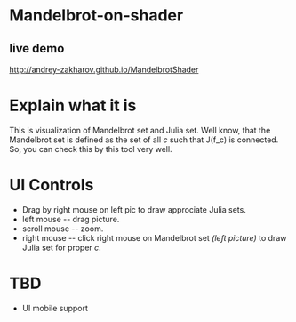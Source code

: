 # Mandelbrot-on-shader
## live demo
http://andrey-zakharov.github.io/MandelbrotShader

# Explain what it is
This is visualization of Mandelbrot set and Julia set. Well know, that the Mandelbrot set is defined as the set of all _c_ such that J(f_c) is connected. So, you can check this by this tool very well.

# UI Controls
 - Drag by right mouse on left pic to draw approciate Julia sets.
 - left mouse -- drag picture.
 - scroll mouse -- zoom.
 - right mouse -- click right mouse on Mandelbrot set *(left picture)* to draw Julia set for proper _c_.

# TBD 
 - UI mobile support
 
